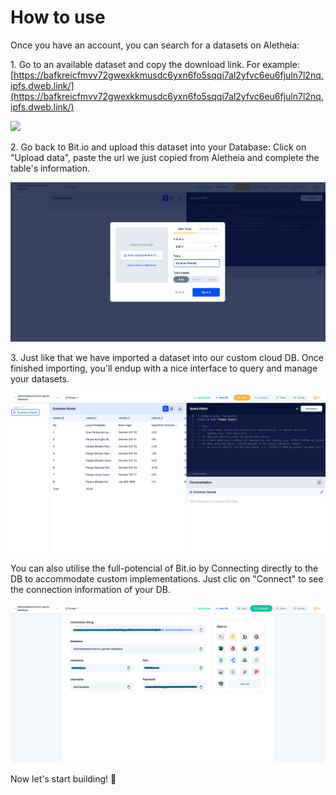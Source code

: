 # How to use

Once you have an account, you can search for a datasets on Aletheia:

1\. Go to an available dataset and copy the download link. For example: [https://bafkreicfmvv72gwexkkmusdc6yxn6fo5sqqi7al2yfvc6eu6fjuln7l2nq.ipfs.dweb.link/](https://bafkreicfmvv72gwexkkmusdc6yxn6fo5sqqi7al2yfvc6eu6fjuln7l2nq.ipfs.dweb.link/)

![](../../.gitbook/assets/app.aletheiadata.org\_single\_cat\_bafkreicfmvv72gwexkkmusdc6yxn6fo5sqqi7al2yfvc6eu6fjuln7l2nq\_assetId=62b5d43c8a3a0b001612d34a.png)

2\. Go back to Bit.io and upload this dataset into your Database: Click on "Upload data", paste the url we just copied from Aletheia and complete the table's information.

![](<../../.gitbook/assets/Screenshot 2022-06-29 at 17.14.55.png>)

3\. Just like that we have imported a dataset into our custom cloud DB. Once finished importing, you'll endup with a nice interface to query and manage your datasets.

![](<../../.gitbook/assets/Screenshot 2022-06-29 at 17.17.23.png>)

You can also utilise the full-potencial of Bit.io by Connecting directly to the DB to accommodate custom implementations. Just clic on "Connect" to see the connection information of your DB.

![](<../../.gitbook/assets/Screenshot 2022-06-29 at 17.29.09.png>)

Now let's start building! 🚀
